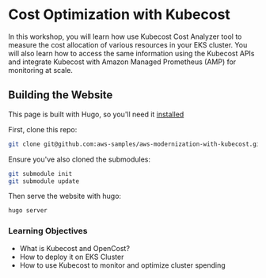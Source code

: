 # Cost Optimization with Kubecost

In this workshop, you will learn how use Kubecost Cost Analyzer tool to measure the cost allocation of various resources in your EKS cluster. You will also learn how to access the same information using the Kubecost APIs and integrate Kubecost with Amazon Managed Prometheus (AMP) for monitoring at scale.

## Building the Website

This page is built with Hugo, so you'll need it [installed](https://gohugo.io/getting-started/quick-start/#step-1-install-hugo)

First, clone this repo:

```bash
git clone git@github.com:aws-samples/aws-modernization-with-kubecost.git
```
Ensure you've also cloned the submodules:

```bash
git submodule init
git submodule update
```

Then serve the website with hugo:

```bash
hugo server

```

### Learning Objectives
- What is Kubecost and OpenCost?
- How to deploy it on EKS Cluster
- How to use Kubecost to monitor and optimize cluster spending
